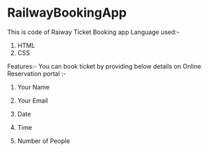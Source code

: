 # RailwayBookingApp
 This is code of Raiway Ticket Booking app
 Language used:-
1. HTML 
2. CSS


Features:-
You can book ticket by providing below details on Online Reservation portal :-


1. Your Name

2. Your Email

3. Date 

4. Time

5. Number of People


 
